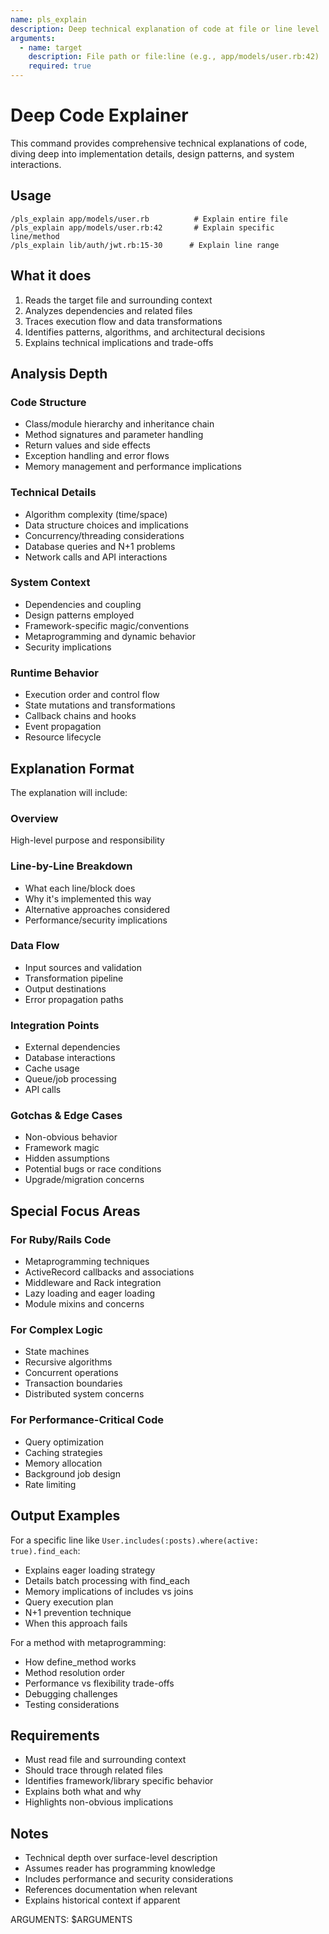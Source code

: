 ```yaml
---
name: pls_explain
description: Deep technical explanation of code at file or line level
arguments:
  - name: target
    description: File path or file:line (e.g., app/models/user.rb:42)
    required: true
---
```


# Deep Code Explainer

This command provides comprehensive technical explanations of code, diving deep into implementation details, design patterns, and system interactions.

## Usage

```
/pls_explain app/models/user.rb          # Explain entire file
/pls_explain app/models/user.rb:42       # Explain specific line/method
/pls_explain lib/auth/jwt.rb:15-30      # Explain line range
```

## What it does

1. Reads the target file and surrounding context
2. Analyzes dependencies and related files
3. Traces execution flow and data transformations
4. Identifies patterns, algorithms, and architectural decisions
5. Explains technical implications and trade-offs

## Analysis Depth

### Code Structure

- Class/module hierarchy and inheritance chain
- Method signatures and parameter handling
- Return values and side effects
- Exception handling and error flows
- Memory management and performance implications

### Technical Details

- Algorithm complexity (time/space)
- Data structure choices and implications
- Concurrency/threading considerations
- Database queries and N+1 problems
- Network calls and API interactions

### System Context

- Dependencies and coupling
- Design patterns employed
- Framework-specific magic/conventions
- Metaprogramming and dynamic behavior
- Security implications

### Runtime Behavior

- Execution order and control flow
- State mutations and transformations
- Callback chains and hooks
- Event propagation
- Resource lifecycle

## Explanation Format

The explanation will include:

### Overview

High-level purpose and responsibility

### Line-by-Line Breakdown

- What each line/block does
- Why it's implemented this way
- Alternative approaches considered
- Performance/security implications

### Data Flow

- Input sources and validation
- Transformation pipeline
- Output destinations
- Error propagation paths

### Integration Points

- External dependencies
- Database interactions
- Cache usage
- Queue/job processing
- API calls

### Gotchas & Edge Cases

- Non-obvious behavior
- Framework magic
- Hidden assumptions
- Potential bugs or race conditions
- Upgrade/migration concerns

## Special Focus Areas

### For Ruby/Rails Code

- Metaprogramming techniques
- ActiveRecord callbacks and associations
- Middleware and Rack integration
- Lazy loading and eager loading
- Module mixins and concerns

### For Complex Logic

- State machines
- Recursive algorithms
- Concurrent operations
- Transaction boundaries
- Distributed system concerns

### For Performance-Critical Code

- Query optimization
- Caching strategies
- Memory allocation
- Background job design
- Rate limiting

## Output Examples

For a specific line like `User.includes(:posts).where(active: true).find_each`:

- Explains eager loading strategy
- Details batch processing with find_each
- Memory implications of includes vs joins
- Query execution plan
- N+1 prevention technique
- When this approach fails

For a method with metaprogramming:

- How define_method works
- Method resolution order
- Performance vs flexibility trade-offs
- Debugging challenges
- Testing considerations

## Requirements

- Must read file and surrounding context
- Should trace through related files
- Identifies framework/library specific behavior
- Explains both what and why
- Highlights non-obvious implications

## Notes

- Technical depth over surface-level description
- Assumes reader has programming knowledge
- Includes performance and security considerations
- References documentation when relevant
- Explains historical context if apparent

ARGUMENTS: $ARGUMENTS
